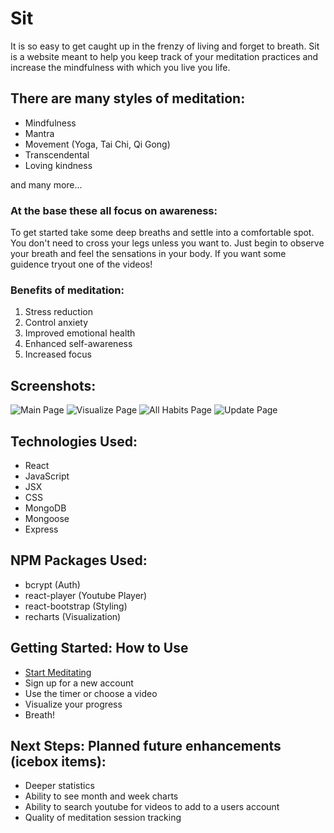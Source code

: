 # Sit
It is so easy to get caught up in the frenzy of living and forget to breath. Sit is a website meant to help you keep track of your meditation practices and increase the mindfulness with which you live you life.   

## There are many styles of meditation: 
 - Mindfulness
 - Mantra
 - Movement (Yoga, Tai Chi, Qi Gong)
 - Transcendental
 - Loving kindness

 and many more...

### At the base these all focus on awareness:
 To get started take some deep breaths and settle into a comfortable spot. You don't need to cross your legs unless you want to. Just begin to observe your breath and feel the sensations in your body. If you want some guidence tryout one of the videos!

### Benefits of meditation: 
  1. Stress reduction
  2. Control anxiety
  3. Improved emotional health
  4. Enhanced self-awareness
  5. Increased focus


## Screenshots:

![Main Page](https://imgur.com/6gfbblv.png "Main Page")
![Visualize Page](https://imgur.com/Iyt3lyB.png "Visualize Page")
![All Habits Page](https://imgur.com/7cVkfSJ.png "All Habits Page")
![Update Page](https://imgur.com/TK8YBf4.png "Update Page")

## Technologies Used: 
  - React
  - JavaScript 
  - JSX
  - CSS
  - MongoDB
  - Mongoose
  - Express

## NPM Packages Used: 
  - bcrypt (Auth)
  - react-player (Youtube Player)
  - react-bootstrap (Styling)
  - recharts (Visualization)

## Getting Started: How to Use
  - [Start Meditating](https://sit-lrj.herokuapp.com/)
  - Sign up for a new account
  - Use the timer or choose a video
  - Visualize your progress 
  - Breath!
  
## Next Steps: Planned future enhancements (icebox items):
  - Deeper statistics
  - Ability to see month and week charts
  - Ability to search youtube for videos to add to a users account
  - Quality of meditation session tracking